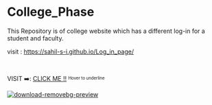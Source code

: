 # College_Phase
This Repository is of college website which has a different log-in for a student and faculty.

visit : 
https://sahil-s-i.github.io/Log_in_page/

<a href="https://sahil-s-i.github.io/Log_in_page/" style="text-decoration: none; color: white;">
  <span onmouseover="this.style.textDecoration='underline'; this.style.color='blue';" onmouseout="this.style.textDecoration='none'; this.style.color='white';">Click ME !</span>
</a>

VISIT  ➡️:  [CLICK ME !!](https://sahil-s-i.github.io/Log_in_page/)
<sup><sub>Hover to underline</sub></sup>

[![download-removebg-preview](https://github.com/sahil-s-i/Log_in_page/assets/137802489/d01b4793-f39a-4a8c-a346-49ac44726ca0)](https://sahil-s-i.github.io/Log_in_page/)
